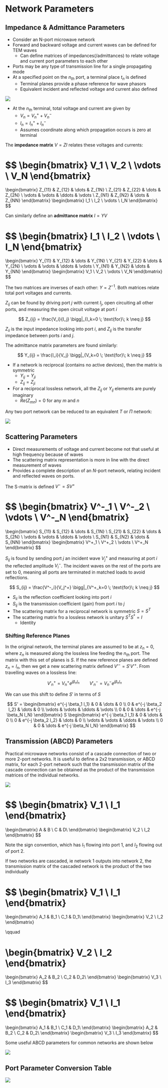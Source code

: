 # Network Parameters

## Impedance & Admittance Parameters

- Consider an N-port microwave network
- Forward and backward voltage and current waves can be defined for TEM waves
  - Can define matrices of impedances(/admittances) to relate voltage and current port parameters to each other
- Ports may be any type of transmission line for a single propagating mode
- At a specified point on the $n_{th}$ port, a terminal place $t_n$ is defined
  - Terminal planes provide a phase reference for wave phasors
  - Equivalent incident and reflected voltage and current also defined

![](./img/nport.png)

- At the $n_{th}$ terminal, total voltage and current are given by
  - $V_n = V_n^+ + V_n^-$
  - $I_n = I_n^+ + I_n^-$
  - Assumes coordinate along which propagation occurs is zero at terminal

The **impedance matrix** $V=ZI$ relates these voltages and currents:

$$
\begin{bmatrix}
V_1 \\ V_2 \\ \vdots \\ V_N
\end{bmatrix}
=
\begin{bmatrix}
Z_{11} & Z_{12} & \dots  & Z_{1N} \\
Z_{21} & Z_{22} & \dots  & Z_{2N} \\
\vdots & \vdots & \ddots & \vdots \\
Z_{N1} & Z_{N2} & \dots  & Z_{NN}
\end{bmatrix}
\begin{bmatrix}
I_1 \\ I_2 \\ \vdots \\ I_N
\end{bmatrix}
$$

Can similarly define an **admittance matrix** $I = YV$

$$
\begin{bmatrix}
I_1 \\ I_2 \\ \vdots \\ I_N
\end{bmatrix}
=
\begin{bmatrix}
Y_{11} & Y_{12} & \dots  & Y_{1N} \\
Y_{21} & Y_{22} & \dots  & Y_{2N} \\
\vdots & \vdots & \ddots & \vdots \\
Y_{N1} & Y_{N2} & \dots  & Y_{NN}
\end{bmatrix}
\begin{bmatrix}
V_1 \\ V_2 \\ \vdots \\ V_N
\end{bmatrix}
$$

The two matrices are inverses of each other: $Y = Z^{-1}$. Both matrices relate total port voltages and currents.

$Z_{ij}$ can be found by driving port $j$ with current $I_j$, open circuiting all other ports, and measuring the open circuit voltage at port $i$

$$
Z_{ij} = \frac{V_i}{I_j} \bigg|_{I_k=0 \; \text{for}\; k \neq j}
$$

$Z_{ii}$ is the input impedance looking into port $i$, and $Z_{ij}$ is the transfer impedance between ports $i$ and $j$.

The admittance matrix parameters are found similarly:

$$
Y_{ij} = \frac{I_i}{V_j} \bigg|_{V_k=0 \; \text{for}\; k \neq j}
$$

- If a network is reciprocal (contains no active devices), then the matrix is symmetric
  - $Y_{ij} = Y_{ji}$
  - $Z_{ij} = Z_{ji}$
- For a reciprocal lossless network, all the $Z_{ij}$ or $Y_{ij}$ elements are purely imaginary
  - $Re(Z_{mn})=0$ for any $m$ and $n$

Any two port network can be reduced to an equivalent $T$ or $\Pi$ network:

![](./img/tpi.png)

## Scattering Parameters

- Direct measurements of voltage and current become not that useful at high frequency because of waves
- The scattering matrix representation is more in line with the direct measurement of waves
- Provides a complete description of an $N$-port network, relating incident and reflected waves on ports.

The S-matrix is defined $V^- = S V^+$

$$
\begin{bmatrix}
V^-_1 \\ V^-_2 \\ \vdots \\ V^-_N
\end{bmatrix}
=
\begin{bmatrix}
S_{11} & S_{12} & \dots  & S_{1N} \\
S_{21} & S_{22} & \dots  & S_{2N} \\
\vdots & \vdots & \ddots & \vdots \\
S_{N1} & S_{N2} & \dots  & S_{NN}
\end{bmatrix}
\begin{bmatrix}
V^+_1 \\ V^+_2 \\ \vdots \\ V^+_N
\end{bmatrix}
$$

$S_{ij}$ is found by sending port $j$ an incident wave $V^+_j$ and measuring at port $i$ the reflected amplitude $V^-_i$. The incident waves on the rest of the ports are set to 0, meaning all ports are terminated in matched loads to avoid reflections.

$$
S_{ij} = \frac{V^-_i}{V_j^+} \bigg|_{V^+_k=0 \; \text{for}\; k \neq j}
$$

- $S_{ii}$ is the reflection coefficient looking into port $i$
- $S_{ij}$ is the transmission coefficient (gain) from port $i$ to $j$
- The scattering matrix for a reciprocal network is symmetric $S = S^T$
- The scattering matrix fro a lossless network is unitary $S^TS^* = I$
  - Identity

### Shifting Reference Planes

In the original network, the terminal planes are assumed to be at $z_n = 0$, where $z_n$ is measured along the lossless line feeding the $n_{th}$ port. The matrix with this set of planes is $S$. If the new reference planes are defined $z_n = l_n$, then we get a new scattering matrix defined $V'^- = S' V'^+$. From travelling waves on a lossless line:

$$
V'^+_n = V_n^+ e^{j \beta_n l_n}
\qquad
V'^-_n = V_n^- e^{j \beta_n l_n}
$$

We can use this shift to define $S'$ in terms of $S$

$$
S' =
\begin{bmatrix}
e^{-j \beta_1 l_1} & 0      & \dots  & 0 \\
0      & e^{-j \beta_2 l_2} & \dots  & 0 \\
\vdots & \vdots & \ddots & \vdots \\
0      & 0      & \dots  & e^{-j \beta_N l_N}
\end{bmatrix}
S
\begin{bmatrix}
e^{-j \beta_1 l_1} & 0      & \dots  & 0 \\
0      & e^{-j \beta_2 l_2} & \dots  & 0 \\
\vdots & \vdots & \ddots & \vdots \\
0      & 0      & \dots  & e^{-j \beta_N l_N}
\end{bmatrix}
$$

## Transmission (ABCD) Parameters

Practical microwave networks consist of a cascade connection of two or more 2-port networks. It is useful to define a 2x2 transmission, or ABCD matrix, for each 2-port network such that the transmission matrix of the cascade connection can be obtained as the product of the transmission matrices of the individual networks.

![](./img/abcd.png)

$$
\begin{bmatrix}
V_1 \\ I_1
\end{bmatrix}
=
\begin{bmatrix}
A & B \\
C & D\\
\end{bmatrix}
\begin{bmatrix}
V_2 \\ I_2
\end{bmatrix}
$$

Note the sign convention, which has $I_1$ flowing into port 1, and $I_2$ flowing out of port 2.

If two networks are cascaded, ie network 1 outputs into network 2, the transmission matrix of the cascaded network is the product of the two individually

$$
\begin{bmatrix}
V_1 \\ I_1
\end{bmatrix}
=
\begin{bmatrix}
A_1 & B_1 \\
C_1 & D_1\\
\end{bmatrix}
\begin{bmatrix}
V_2 \\ I_2
\end{bmatrix}

\qquad

\begin{bmatrix}
V_2 \\ I_2
\end{bmatrix}
=
\begin{bmatrix}
A_2 & B_2 \\
C_2 & D_2\\
\end{bmatrix}
\begin{bmatrix}
V_3 \\ I_3
\end{bmatrix}
$$

$$
\begin{bmatrix}
V_1 \\ I_1
\end{bmatrix}
=
\begin{bmatrix}
A_1 & B_1 \\
C_1 & D_1\\
\end{bmatrix}
\begin{bmatrix}
A_2 & B_2 \\
C_2 & D_2\\
\end{bmatrix}
\begin{bmatrix}
V_3 \\ I_3
\end{bmatrix}
$$

Some useful ABCD parameters for common networks are shown below

![](./img/abcd-table.png)

## Port Parameter Conversion Table

![](./img/conversion-table.png)
